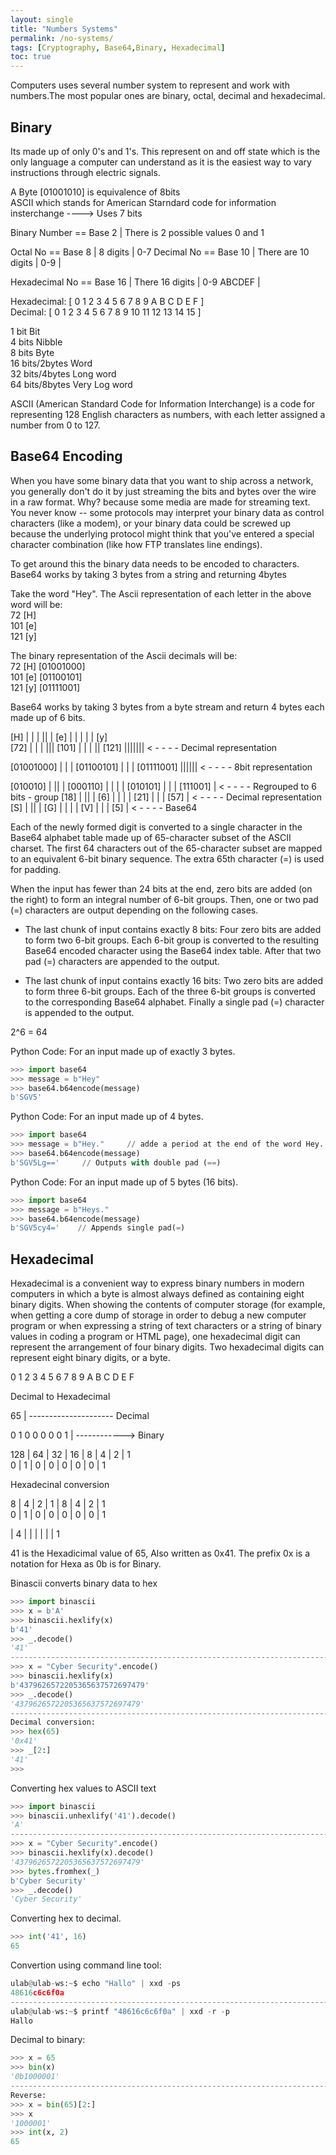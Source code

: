 ```yaml
---
layout: single
title: "Numbers Systems"
permalink: /no-systems/
tags: [Cryptography, Base64,Binary, Hexadecimal]
toc: true
---
```


Computers uses several number system to represent and work with numbers.The most popular ones are binary, octal, decimal and hexadecimal.

## Binary

Its made up of only 0's and 1's. This represent on and off state which is the only language a computer can understand as it is the easiest way to vary instructions through electric signals.

A Byte [01001010] is  equivalence of  8bits          
ASCII which stands for American Starndard code for information insterchange ----> Uses 7 bits


Binary Number == Base 2 | There is 2 possible values 0 and 1

Octal No == Base 8 | 8 digits | 0-7
Decimal No == Base 10 | There are 10 digits | 0-9 | 

Hexadecimal No == Base 16 | There 16 digits | 0-9 ABCDEF |

Hexadecimal:      [	0  1 2  3  4  5 6 7	8	9	A	B	C	D	E	F     ]         
Decimal:	    [	0	1	2	3	4	5	6	7	8	9	10	11	12	13	14	15 ]
 
1 bit                  Bit              
4 bits                 Nibble                
8 bits                 Byte             
16 bits/2bytes         Word             
32 bits/4bytes         Long word            
64 bits/8bytes         Very Log word            

ASCII (American Standard Code for Information Interchange) is a code for representing 128 English characters as numbers, with each letter assigned a number from 0 to 127.

## Base64 Encoding

When you have some binary data that you want to ship across a network, you generally don't do it by just streaming the bits and bytes over the wire in a raw format. Why? because some media are made for streaming text. You never know -- some protocols may interpret your binary data as control characters (like a modem), or your binary data could be screwed up because the underlying protocol might think that you've entered a special character combination (like how FTP translates line endings).

To get around this the binary data needs to be encoded to characters. Base64 works by taking 3 bytes  from a string and returning 4bytes

Take the word "Hey".
The Ascii representation of each letter in the above word will be:      
 72 [H]             
 101 [e]            
 121 [y]            

The binary representation of the Ascii decimals will be:    
 72 [H]   [01001000]                
 101 [e]  [01100101]            
 121 [y]   [01111001]


Base64 works by taking 3 bytes from a byte stream and return 4 bytes each made up of 6 bits.


[H]      | | | || |        [e]      | | | | |     [y]     
[72]      | | | |||        [101]    | | | ||      [121]    ||||||| < - - - - Decimal representation

[01001000]   | | |    [01100101]   | | |   [01111001] ||||||  < - - - - 8bit representation

[010010]      | || |      [000110]    | | | |  [010101]   | | |   [111001] | < - - - - Regrouped to 6 bits - group
[18]          | || |      [6]      | | | |    [21]      | | |  [57] | < - - - - Decimal representation
[S]      | || |          [G]      | | | |    [V]      | | |  [5]  | < - - - - Base64


Each of the newly formed digit is converted to a single character in the Base64 alphabet table made up of 65-character subset of the ASCII charset.
The first 64 characters out of the 65-character subset are mapped to an equivalent 6-bit binary sequence. The extra 65th character (=) is used for padding.

When the input has fewer than 24 bits at the end, zero bits are added (on the right) to form an integral number of 6-bit groups. Then, one or two pad (=) characters are output depending on the following cases.

* The last chunk of input contains exactly 8 bits: Four zero bits are added to form two 6-bit groups. Each 6-bit group is converted to the resulting Base64 encoded character using the Base64 index table. After that two pad (=) characters are appended to the output.

* The last chunk of input contains exactly 16 bits: Two zero bits are added to form three 6-bit groups. Each of the three 6-bit groups is converted to the corresponding Base64 alphabet. Finally a single pad (=) character is appended to the output.

2^6 = 64  

Python Code:  For an input made up of exactly 3 bytes.
```python
>>> import base64
>>> message = b"Hey"
>>> base64.b64encode(message)
b'SGV5'
```
Python Code: For an input made up of 4 bytes.
```python 
>>> import base64
>>> message = b"Hey."     // adde a period at the end of the word Hey.
>>> base64.b64encode(message)
b'SGV5Lg=='     // Outputs with double pad (==)
```

Python Code: For an input made up of 5 bytes (16 bits).
```python 
>>> import base64
>>> message = b"Heys."
>>> base64.b64encode(message)
b'SGV5cy4='    // Appends single pad(=)

```

## Hexadecimal

Hexadecimal is a convenient way to express binary numbers in modern computers in which a byte is almost always defined as containing eight binary digits. When showing the contents of computer storage (for example, when getting a core dump of storage in order to debug a new computer program or when expressing a string of text characters or a string of binary values in coding a program or HTML page), one hexadecimal digit can represent the arrangement of four binary digits. Two hexadecimal digits can represent eight binary digits, or a byte.

0   1   2   3   4   5   6   7   8   9   A  B   C    D   E   F

Decimal to Hexadecimal

65        |           --------------------- Decimal

0  1  0  0  0  0  0  1 |   ------------> Binary

128 |  64  |  32 |   16   |  8  |    4   |   2   |   1          
0  |    1  |    0  |    0  |    0   |   0   |   0   |   1

Hexadecinal conversion

8  |    4  |    2  |    1    \|    8  |    4  |    2  |    1         
0  |    1  |    0  |    0    \|    0   |   0   |   0   |   1

|      4    |      |     |   |     |   |    1


41 is the Hexadicimal value of 65,  Also written as 0x41. The prefix 0x  is a notation for Hexa as 0b is for Binary.

Binascii converts binary data to hex
```python 
>>> import binascii
>>> x = b'A'
>>> binascii.hexlify(x)
b'41'
>>> _.decode()
'41'
---------------------------------------------------------------------------------
>>> x = "Cyber Security".encode()
>>> binascii.hexlify(x)
b'4379626572205365637572697479'
>>> _.decode()
'4379626572205365637572697479'
---------------------------------------------------------------------------------
Decimal conversion:
>>> hex(65)
'0x41'
>>> _[2:]
'41'
>>> 

```
Converting hex values to ASCII text
```python
>>> import binascii
>>> binascii.unhexlify('41').decode()
'A'
---------------------------------------------------------------------------------
>>> x = "Cyber Security".encode()
>>> binascii.hexlify(x).decode()
'4379626572205365637572697479'
>>> bytes.fromhex(_)
b'Cyber Security'
>>> _.decode()
'Cyber Security'
```
Converting hex to decimal.
```python
>>> int('41', 16)
65
```
Convertion using command line tool:

```python
ulab@ulab-ws:~$ echo "Hallo" | xxd -ps
48616c6c6f0a
---------------------------------------------------------------------------------
ulab@ulab-ws:~$ printf "48616c6c6f0a" | xxd -r -p
Hallo

```
Decimal to binary:
```python
>>> x = 65
>>> bin(x)
'0b1000001'
---------------------------------------------------------------------------------
Reverse:
>>> x = bin(65)[2:]
>>> x
'1000001'
>>> int(x, 2)
65
```

